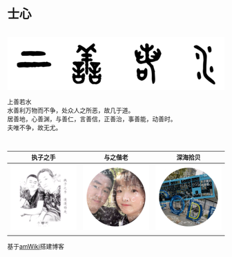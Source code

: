 # 士心

<br>

<img src="../assets/logo.png" alt="上善若水" />


上善若水  
水善利万物而不争，处众人之所恶，故几于道。  
居善地，心善渊，与善仁，言善信，正善治，事善能，动善时。  
夫唯不争，故无尤。  


<br>

|执子之手|与之偕老|深海拾贝|
|:--:|:--:|:--:|
|[![](../assets/zero.png)](http://neujie.cn)|[![](../assets/life.png)](http://life.cq2050.com)|[![](../assets/coding.png)](http://wiki.cq2050.com)|
||||

基于[amWiki](http://amwiki.org/)搭建博客